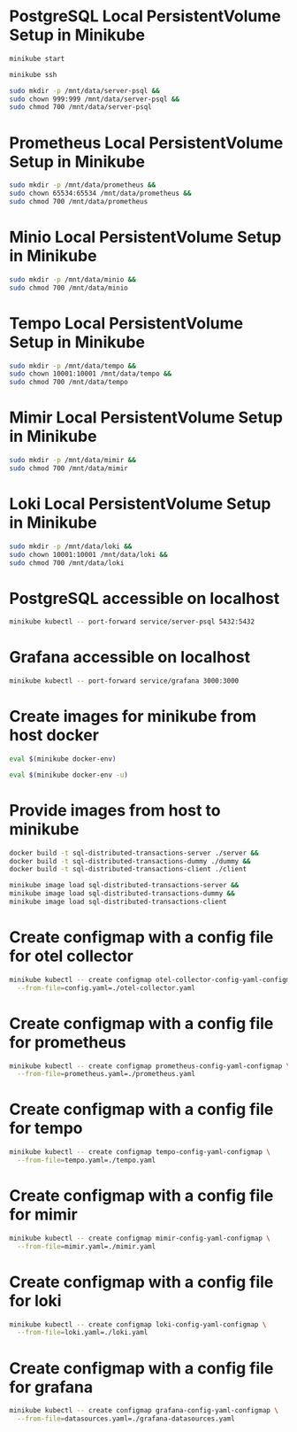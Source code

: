 # PostgreSQL Local PersistentVolume Setup in Minikube

```bash
minikube start
```

```bash
minikube ssh
```

```bash
sudo mkdir -p /mnt/data/server-psql &&
sudo chown 999:999 /mnt/data/server-psql &&
sudo chmod 700 /mnt/data/server-psql
```

# Prometheus Local PersistentVolume Setup in Minikube

```bash
sudo mkdir -p /mnt/data/prometheus &&
sudo chown 65534:65534 /mnt/data/prometheus &&
sudo chmod 700 /mnt/data/prometheus
```

# Minio Local PersistentVolume Setup in Minikube

```bash
sudo mkdir -p /mnt/data/minio &&
sudo chmod 700 /mnt/data/minio
```

# Tempo Local PersistentVolume Setup in Minikube

```bash
sudo mkdir -p /mnt/data/tempo &&
sudo chown 10001:10001 /mnt/data/tempo &&
sudo chmod 700 /mnt/data/tempo
```

# Mimir Local PersistentVolume Setup in Minikube

```bash
sudo mkdir -p /mnt/data/mimir &&
sudo chmod 700 /mnt/data/mimir
```

# Loki Local PersistentVolume Setup in Minikube

```bash
sudo mkdir -p /mnt/data/loki &&
sudo chown 10001:10001 /mnt/data/loki &&
sudo chmod 700 /mnt/data/loki
```

# PostgreSQL accessible on localhost

```bash
minikube kubectl -- port-forward service/server-psql 5432:5432
```

# Grafana accessible on localhost

```bash
minikube kubectl -- port-forward service/grafana 3000:3000
```

# Create images for minikube from host docker

```bash
eval $(minikube docker-env)
```

```bash
eval $(minikube docker-env -u)
```

# Provide images from host to minikube

```bash
docker build -t sql-distributed-transactions-server ./server &&
docker build -t sql-distributed-transactions-dummy ./dummy &&
docker build -t sql-distributed-transactions-client ./client
```

```bash
minikube image load sql-distributed-transactions-server &&
minikube image load sql-distributed-transactions-dummy &&
minikube image load sql-distributed-transactions-client
```

# Create configmap with a config file for otel collector

```bash
minikube kubectl -- create configmap otel-collector-config-yaml-configmap \
  --from-file=config.yaml=./otel-collector.yaml
```

# Create configmap with a config file for prometheus

```bash
minikube kubectl -- create configmap prometheus-config-yaml-configmap \
  --from-file=prometheus.yaml=./prometheus.yaml
```

# Create configmap with a config file for tempo

```bash
minikube kubectl -- create configmap tempo-config-yaml-configmap \
  --from-file=tempo.yaml=./tempo.yaml
```

# Create configmap with a config file for mimir 

```bash
minikube kubectl -- create configmap mimir-config-yaml-configmap \
  --from-file=mimir.yaml=./mimir.yaml
```

# Create configmap with a config file for loki

```bash
minikube kubectl -- create configmap loki-config-yaml-configmap \
  --from-file=loki.yaml=./loki.yaml
```

# Create configmap with a config file for grafana

```bash
minikube kubectl -- create configmap grafana-config-yaml-configmap \
  --from-file=datasources.yaml=./grafana-datasources.yaml
```
